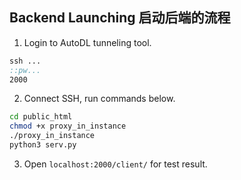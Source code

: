 ## Backend Launching 启动后端的流程

1. Login to AutoDL tunneling tool.
```bat
ssh ...
::pw...
2000
```
2. Connect SSH, run commands below.
```bash
cd public_html
chmod +x proxy_in_instance
./proxy_in_instance
python3 serv.py
```

3. Open `localhost:2000/client/` for test result.